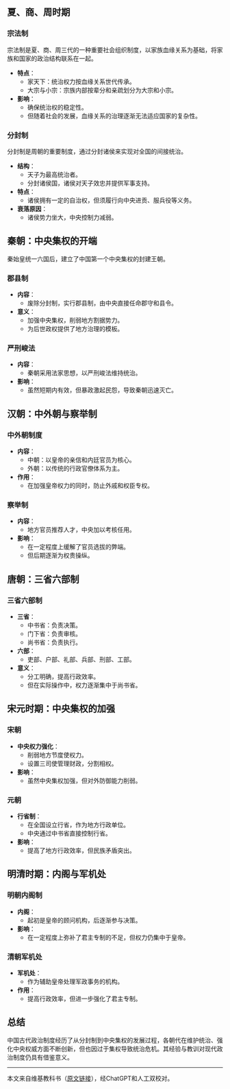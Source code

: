 ## 夏、商、周时期

### 宗法制
宗法制是夏、商、周三代的一种重要社会组织制度，以家族血缘关系为基础，将家族和国家的政治结构联系在一起。

- **特点**：
    - 家天下：统治权力按血缘关系世代传承。
    - 大宗与小宗：宗族内部按辈分和亲疏划分为大宗和小宗。
- **影响**：
    - 确保统治权的稳定性。
    - 但随着社会的发展，血缘关系的治理逐渐无法适应国家的复杂性。

### 分封制
分封制是周朝的重要制度，通过分封诸侯来实现对全国的间接统治。

- **结构**：
    - 天子为最高统治者。
    - 分封诸侯国，诸侯对天子效忠并提供军事支持。
- **特点**：
    - 诸侯拥有一定的自治权，但须履行向中央进贡、服兵役等义务。
- **衰落原因**：
    - 诸侯势力坐大，中央控制力减弱。

## 秦朝：中央集权的开端

秦始皇统一六国后，建立了中国第一个中央集权的封建王朝。

### 郡县制

- **内容**：
    - 废除分封制，实行郡县制，由中央直接任命郡守和县令。
- **意义**：
    - 加强中央集权，削弱地方割据势力。
    - 为后世政权提供了地方治理的模板。

### 严刑峻法

- **内容**：
    - 秦朝采用法家思想，以严刑峻法维持统治。
- **影响**：
    - 虽然短期内有效，但暴政激起民怨，导致秦朝迅速灭亡。

## 汉朝：中外朝与察举制

### 中外朝制度

- **内容**：
    - 中朝：以皇帝的亲信和内廷官员为核心。
    - 外朝：以传统的行政官僚体系为主。
- **作用**：
    - 在加强皇帝权力的同时，防止外戚和权臣专权。

### 察举制

- **内容**：
    - 地方官员推荐人才，中央加以考核任用。
- **影响**：
    - 在一定程度上缓解了官员选拔的弊端。
    - 但后期逐渐为权贵操纵。

## 唐朝：三省六部制

### 三省六部制

- **三省**：
    - 中书省：负责决策。
    - 门下省：负责审核。
    - 尚书省：负责执行。
- **六部**：
    - 吏部、户部、礼部、兵部、刑部、工部。
- **意义**：
    - 分工明确，提高行政效率。
    - 但在实际操作中，权力逐渐集中于尚书省。

## 宋元时期：中央集权的加强

### 宋朝

- **中央权力强化**：
    - 削弱地方节度使权力。
    - 设置三司使管理财政，分割相权。
- **影响**：
    - 虽然中央集权加强，但对外防御能力削弱。

### 元朝

- **行省制**：
    - 在全国设立行省，作为地方行政单位。
    - 中央通过中书省直接控制行省。
- **影响**：
    - 提高了地方行政效率，但民族矛盾突出。

## 明清时期：内阁与军机处

### 明朝内阁制

- **内阁**：
    - 起初是皇帝的顾问机构，后逐渐参与决策。
- **影响**：
    - 在一定程度上弥补了君主专制的不足，但权力仍集中于皇帝。

### 清朝军机处

- **军机处**：
    - 作为辅助皇帝处理军政事务的机构。
- **作用**：
    - 提高行政效率，但进一步强化了君主专制。

## 总结

中国古代政治制度经历了从分封制到中央集权的发展过程，各朝代在维护统治、强化中央权威方面不断创新，但也因过于集权导致统治危机。其经验与教训对现代政治制度仍具有借鉴意义。

---

本文来自维基教科书（[原文链接](https://zh.wikibooks.org/w/index.php?title=%E9%AB%98%E4%B8%AD%E5%8E%86%E5%8F%B2/%E5%8F%A4%E4%BB%A3%E4%B8%AD%E5%9B%BD%E7%9A%84%E6%94%BF%E6%B2%BB%E5%88%B6%E5%BA%A6&oldid=178283)），经ChatGPT和人工双校对。